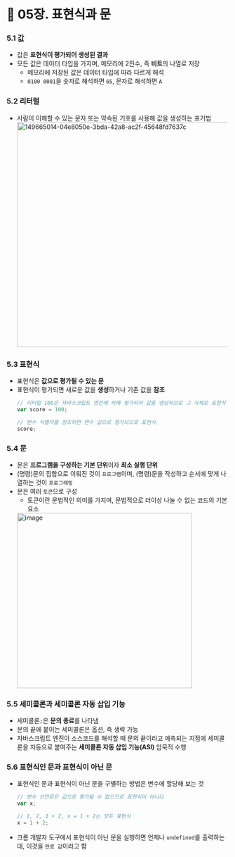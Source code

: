 # 📔 05장. 표현식과 문

### 5.1 값
- 값은 **표현식이 평가되어 생성된 결과**
- 모든 값은 데이터 타입을 가지며, 메모리에 2진수, 즉 **비트**의 나열로 저장
  - 메모리에 저장된 값은 데이터 타입에 따라 다르게 해석
  - `0100 0001`을 숫자로 해석하면 `65`, 문자로 해석하면 `A`

### 5.2 리터럴
- 사람이 이해할 수 있는 문자 또는 약속된 기호를 사용해 값을 생성하는 표기법
  <img width="511" alt="149665014-04e8050e-3bda-42a8-ac2f-45648fd7637c" src="https://user-images.githubusercontent.com/109029407/215279933-4cf8dec6-a5ca-41ea-bc09-89e0d06154a9.png">

### 5.3 표현식
- 표현식은 **값으로 평가될 수 있는 문**
- 표현식이 평가되면 새로운 값을 **생성**하거나 기존 값을 **참조**
  ```javascript
  // 리터럴 100은 자바스크립트 엔진에 의해 평가되어 값을 생성하므로 그 자체로 표현식
  var score = 100;

  // 변수 식별자를 참조하면 변수 값으로 평가되므로 표현식
  score;
  ```
  
### 5.4 문
- 문은 **프로그램을 구성하는 기본 단위**이자 **최소 실행 단위**
- (명령)문의 집합으로 이뤄진 것이 `프로그램`이며, (명령)문을 작성하고 순서에 맞게 나열하는 것이 `프로그래밍`
- 문은 여러 `토큰`으로 구성
  - 토큰이란 문법적인 의미를 가지며, 문법적으로 더이상 나눌 수 없는 코드의 기본 요소
   <img width="398" alt="image" src="https://user-images.githubusercontent.com/109029407/215281501-41dbdfcb-7dcb-4552-bfc1-2feb378f587a.png">


### 5.5 세미콜론과 세미콜론 자동 삽입 기능
- 세미콜론`;`은 **문의 종료**를 나타냄
- 문의 끝에 붙이는 세미콜론은 옵션, 즉 생략 가능
- 자바스크립트 엔진이 소스코드를 해석할 때 문의 끝이라고 예측되는 지점에 세미콜론을 자동으로 붙여주는 **세미콜론 자동 삽입 기능(ASI)** 암묵적 수행

### 5.6 표현식인 문과 표현식이 아닌 문
- 표현식인 문과 표현식이 아닌 문을 구별하는 방법은 변수에 할당해 보는 것
  ```javascript
  // 변수 선언문은 값으로 평가될 수 없으므로 표현식이 아니다
  var x;

  // 1, 2, 1 + 2, x = 1 + 2는 모두 표현식
  x = 1 + 2;
  ```
- 크롬 개발자 도구에서 표현식이 아닌 문을 실행하면 언제나 `undefined`를 출력하는데, 이것을 `완료 값`이라고 함  
